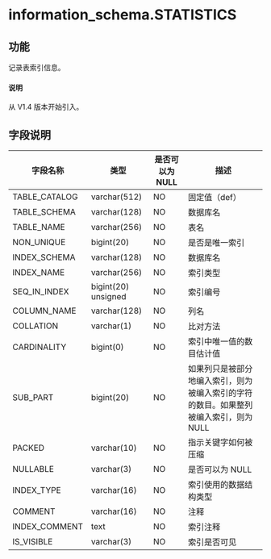 # information_schema.STATISTICS

## 功能

记录表索引信息。

<main id="notice" type='explain'>
  <h4>说明</h4>
  <p>从 V1.4 版本开始引入。</p>
</main>

## 字段说明

| 字段名称 | 类型 | 是否可以为 NULL | 描述 |
| --- | --- | --- | --- |
| TABLE_CATALOG | varchar(512) | NO | 固定值（def） |
| TABLE_SCHEMA | varchar(128) | NO | 数据库名 |
| TABLE_NAME | varchar(256) | NO | 表名 |
| NON_UNIQUE | bigint(20) | NO | 是否是唯一索引 |
| INDEX_SCHEMA | varchar(128) | NO | 数据库名 |
| INDEX_NAME | varchar(256) | NO | 索引类型 |
| SEQ_IN_INDEX | bigint(20) unsigned | NO | 索引编号 |
| COLUMN_NAME | varchar(128) | NO | 列名 |
| COLLATION | varchar(1) | NO | 比对方法 |
| CARDINALITY | bigint(0) | NO | 索引中唯一值的数目估计值 |
| SUB_PART | bigint(20) | NO | 如果列只是被部分地编入索引，则为被编入索引的字符的数目。如果整列被编入索引，则为 NULL |
| PACKED | varchar(10) | NO | 指示关键字如何被压缩 |
| NULLABLE | varchar(3) | NO | 是否可以为 NULL |
| INDEX_TYPE | varchar(16) | NO | 索引使用的数据结构类型 |
| COMMENT | varchar(16) | NO | 注释 |
| INDEX_COMMENT | text | NO | 索引注释 |
| IS_VISIBLE | varchar(3) | NO | 索引是否可见 |
